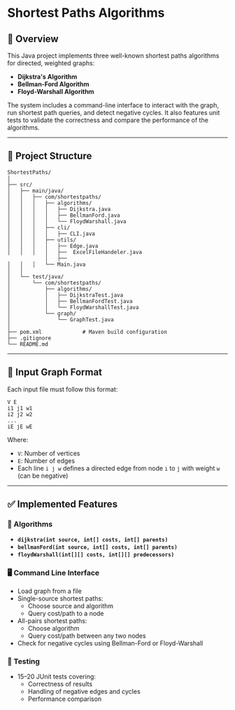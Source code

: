 # Shortest Paths Algorithms

## 📌 Overview

This Java project implements three well-known shortest paths algorithms for directed, weighted graphs:

- **Dijkstra's Algorithm**
- **Bellman-Ford Algorithm**
- **Floyd-Warshall Algorithm**

The system includes a command-line interface to interact with the graph, run shortest path queries, and detect negative cycles. It also features unit tests to validate the correctness and compare the performance of the algorithms.

---

## 📁 Project Structure

```
ShortestPaths/
│
├── src/
│   ├── main/java/
│   │   ├── com/shortestpaths/
│   │   │   ├── algorithms/
│   │   │   │   ├── Dijkstra.java
│   │   │   │   ├── BellmanFord.java
│   │   │   │   └── FloydWarshall.java
│   │   │   ├── cli/
│   │   │   │   ├── CLI.java
│   │   │   ├── utils/
│   │   │   │   ├── Edge.java
│   │   │   │   ├──  ExcelFileHandeler.java
            │   ├── 
│   │   │   └── Main.java
│   │
│   └── test/java/
│       └── com/shortestpaths/
│           ├── algorithms/
│           │   ├── DijkstraTest.java
│           │   ├── BellmanFordTest.java
│           │   └── FloydWarshallTest.java
│           └── graph/
│               └── GraphTest.java
│
├── pom.xml             # Maven build configuration
├── .gitignore
└── README.md
```

---

## 📄 Input Graph Format

Each input file must follow this format:

```
V E
i1 j1 w1
i2 j2 w2
...
iE jE wE
```

Where:

- `V`: Number of vertices
- `E`: Number of edges
- Each line `i j w` defines a directed edge from node `i` to `j` with weight `w` (can be negative)

---

## ✅ Implemented Features

### 🧠 Algorithms

- **`dijkstra(int source, int[] costs, int[] parents)`**
- **`bellmanFord(int source, int[] costs, int[] parents)`**
- **`floydWarshall(int[][] costs, int[][] predecessors)`**

### 🖥️ Command Line Interface

- Load graph from a file
- Single-source shortest paths:
  - Choose source and algorithm
  - Query cost/path to a node
- All-pairs shortest paths:
  - Choose algorithm
  - Query cost/path between any two nodes
- Check for negative cycles using Bellman-Ford or Floyd-Warshall

### 🧪 Testing

- 15–20 JUnit tests covering:
  - Correctness of results
  - Handling of negative edges and cycles
  - Performance comparison
